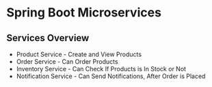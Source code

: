 
# Spring Boot Microservices




## Services Overview

- Product Service - Create and View Products
- Order Service - Can Order Products
- Inventory Service - Can Check If Products is In Stock or Not
- Notification Service - Can Send Notifications, After Order is Placed

